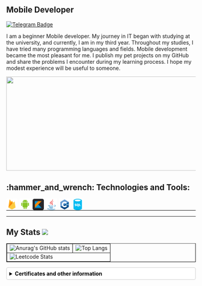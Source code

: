 Mobile Developer
--------------------

[![Telegram Badge](https://img.shields.io/badge/-makssent-blue?style=flat-square&logo=Telegram&logoColor=white&link=https://t.me/makssent)](https://t.me/makssent)

I am a beginner Mobile developer. My journey in IT began with studying at the university, and currently, I am in my third year. Throughout my studies, I have tried many programming languages and fields. Mobile development became the most pleasant for me. I publish my pet projects on my GitHub and share the problems I encounter during my learning process. I hope my modest experience will be useful to someone.

<img height="250" width="700" src="https://media.tenor.com/um_qmSDo92YAAAAi/looking-for-a-job-job.gif">

<h2 align="left">:hammer_and_wrench: Technologies and Tools:</h2>
<div style="display: flex;">
  <img height="30" src="Assets/firebase-svgrepo-com.svg" style="margin-right: 5px;">

  <img height="30" src="Assets/android-svgrepo-com.svg" style="margin-right: 5px;">

  <img height="30" src="Assets/kotlin-svgrepo-com.svg" style="margin-right: 5px;">

  <img height="30" src="Assets/java-original.svg" style="margin-right: 5px;">

  <img height="30" src="Assets/cpp-svgrepo-com.svg" style="margin-right: 5px;">

  <img height="30" src="Assets/sql-database-generic-svgrepo-com.svg">
</div>

<div style="border-top: 1px solid black; padding-top: 1px;">
<hr>
  <h2>My Stats <img src="https://i.pinimg.com/originals/65/c4/f4/65c4f452571be1261e9c623f7da488ac.gif" width="35px"></h2>
</div>

<table border="1" style="border-collapse: collapse; border-color: black;">
  <tr>
    <td><img src="https://github-readme-stats.vercel.app/api?username=makssent&hide=contribs,prs&theme=cobalt" alt="Anurag's GitHub stats" /></td>
    <td><img src="https://github-readme-stats.vercel.app/api/top-langs/?username=makssent&layout=compact" alt="Top Langs" /></td>
  </tr>
  <tr>
    <td colspan="2"><img src="https://leetcard.jacoblin.cool/endowedd?theme=nord" alt="Leetcode Stats" /></td>
  </tr>
</table>

<details style="background-color: white; border: 1px solid #ccc; border-radius: 4px; padding: 0.5em; margin: 1em 0;">
  <summary style="color: black;">
    <b>Certificates and other information</b>
  </summary>
  <img src="Assets/date.jpg" alt="date_registration" style="display: block; margin: 1em auto; max-width: 100%;"/>
</details>


